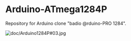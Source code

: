 # Arduino-ATmega1284P

Repository for Arduino clone "badio @rduino-PRO 1284".

![doc/Arduino1284P#03.jpg](https://github.com/budvar10/Arduino-ATmega1284P/blob/master/doc/Arduino1284P%2303.jpg)
